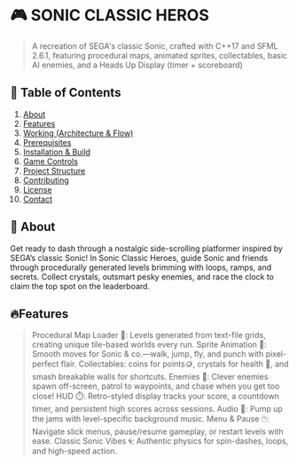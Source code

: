 # 🎮 SONIC CLASSIC HEROS
> A recreation of SEGA's classic Sonic, crafted with C++17 and SFML 2.6.1, featuring procedural maps, animated sprites, collectables, basic AI enemies, and a Heads Up Display (timer + scoreboard)
## 🚀 Table of Contents  
1. [About](#about)  
2. [Features](#features)  
3. [Working (Architecture & Flow)](#working-architecture--flow)  
4. [Prerequisites](#prerequisites)  
5. [Installation & Build](#installation--build)  
6. [Game Controls](#game-controls)  
7. [Project Structure](#project-structure)  
8. [Contributing](#contributing)  
9. [License](#license)  
10. [Contact](#contact)  

## 📖 About  
Get ready to dash through a nostalgic side-scrolling platformer inspired by SEGA’s classic Sonic! In Sonic Classic Heroes, guide Sonic and friends through procedurally generated levels brimming with loops, ramps, and secrets. Collect crystals, outsmart pesky enemies, and race the clock to claim the top spot on the leaderboard. 
## 🔥Features
>Procedural Map Loader 📍: Levels generated from text-file grids, creating unique tile-based worlds every run.
>Sprite Animation 🎥: Smooth moves for Sonic & co.—walk, jump, fly, and punch with pixel-perfect flair.
>Collectables: coins for points🪙, crystals for health 💎, and smash breakable walls  for shortcuts.
>Enemies 🤖: Clever  enemies spawn off-screen, patrol to waypoints, and chase when you get too close!
>HUD ⏱️: Retro-styled display tracks your score, a countdown timer, and persistent high scores across sessions.
>Audio 🎵: Pump up the jams with level-specific background music.
>Menu & Pause 🖱️: Navigate slick menus, pause/resume gameplay, or restart levels with ease.
>Classic Sonic Vibes 🌀: Authentic physics for spin-dashes, loops, and high-speed action.

